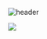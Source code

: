 

![header](https://capsule-render.vercel.app/api?type=slice&color=auto&height=300&section=header&text=HongJunHo&fontSize=90)


<img src="https://img.shields.io/badge/Java-#007396?style=flat-square&logo=Java&logoColor=white"/>

